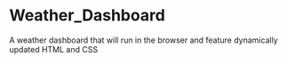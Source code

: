 # Weather_Dashboard
A weather dashboard that will run in the browser and feature dynamically updated HTML and CSS
